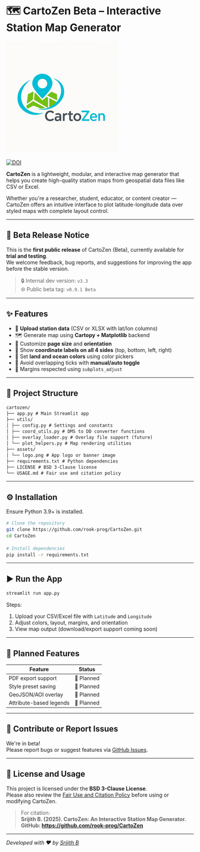 # 🗺️ CartoZen Beta – Interactive Station Map Generator

![CartoZen Logo](assets/logo_small.png)

[![DOI](https://zenodo.org/badge/DOI/10.5281/zenodo.16566366.svg)](https://doi.org/10.5281/zenodo.16566366)

**CartoZen** is a lightweight, modular, and interactive map generator that helps you create high-quality station maps from geospatial data files like CSV or Excel.

Whether you're a researcher, student, educator, or content creator — CartoZen offers an intuitive interface to plot latitude-longitude data over styled maps with complete layout control.

---

## 🚦 Beta Release Notice

This is the **first public release** of CartoZen (Beta), currently available for **trial and testing**.  
We welcome feedback, bug reports, and suggestions for improving the app before the stable version.

> 🔒 Internal dev version: `v3.3`  
> 🌐 Public beta tag: `v0.9.1 Beta`

---

## ✨ Features

- 📌 **Upload station data** (CSV or XLSX with lat/lon columns)
- 🗺️ Generate map using **Cartopy + Matplotlib** backend
- 📐 Customize **page size** and **orientation**
- 🧭 Show **coordinate labels on all 4 sides** (top, bottom, left, right)
- 🎨 Set **land and ocean colors** using color pickers
- 🔢 Avoid overlapping ticks with **manual/auto toggle**
- 🧾 Margins respected using `subplots_adjust`

---

## 📂 Project Structure

```
cartozen/
├── app.py # Main Streamlit app
├── utils/
│ ├── config.py # Settings and constants
│ ├── coord_utils.py # DMS to DD converter functions
│ ├── overlay_loader.py # Overlay file support (future)
│ └── plot_helpers.py # Map rendering utilities
├── assets/
│ └── logo.png # App logo or banner image
├── requirements.txt # Python dependencies
├── LICENSE # BSD 3-Clause license
└── USAGE.md # Fair use and citation policy
```

---

## ⚙️ Installation

Ensure Python 3.9+ is installed.

```bash
# Clone the repository
git clone https://github.com/rook-prog/CartoZen.git
cd CartoZen

# Install dependencies
pip install -r requirements.txt
```

---

## ▶️ Run the App

```bash
streamlit run app.py
```

Steps:
1. Upload your CSV/Excel file with `Latitude` and `Longitude`
2. Adjust colors, layout, margins, and orientation
3. View map output (download/export support coming soon)

---

## 📌 Planned Features

| Feature                   | Status    |
|---------------------------|-----------|
| PDF export support        | 🔄 Planned |
| Style preset saving       | 🔄 Planned |
| GeoJSON/AOI overlay       | 🔄 Planned |
| Attribute-based legends   | 🔄 Planned |

---

## 📣 Contribute or Report Issues

We're in beta!  
Please report bugs or suggest features via [GitHub Issues](https://github.com/rook-prog/CartoZen/issues).

---

## 📜 License and Usage

This project is licensed under the **BSD 3-Clause License**.  
Please also review the [Fair Use and Citation Policy](USAGE.md) before using or modifying CartoZen.

> For citation:  
> **Srijith B. (2025). CartoZen: An Interactive Station Map Generator. GitHub: https://github.com/rook-prog/CartoZen**

---

_Developed with ❤️ by [Srijith B](https://github.com/rook-prog)_
